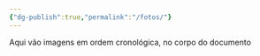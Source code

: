 ```yaml
---
{"dg-publish":true,"permalink":"/fotos/"}
---
```


Aqui vão imagens em ordem cronológica, no corpo do documento